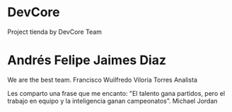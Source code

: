 # DevCore
Project tienda by DevCore Team

# Andrés Felipe Jaimes Diaz
We are the best team.
Francisco Wuilfredo Viloria Torres
Analista

Les comparto una frase que me encanto: "El talento gana partidos, pero el trabajo en equipo y la inteligencia ganan campeonatos”. Michael Jordan
